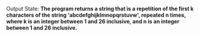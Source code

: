 Output State: **The program returns a string that is a repetition of the first k characters of the string 'abcdefghijklmnopqrstuvw', repeated n times, where k is an integer between 1 and 26 inclusive, and n is an integer between 1 and 26 inclusive.**